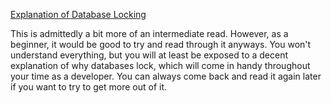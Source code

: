[Explanation of Database Locking](http://www.methodsandtools.com/archive/archive.php?id=83)

This is admittedly a bit more of an intermediate read. However, as a beginner, it would be good to try and read through it anyways. You won't understand everything, but you will at least be exposed to a decent explanation of why databases lock, which will come in handy throughout your time as a developer. You can always come back and read it again later if you want to try to get more out of it.
